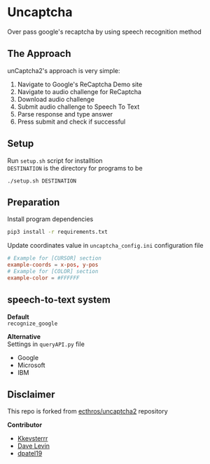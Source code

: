 # Uncaptcha
Over pass google's recaptcha by using speech recognition method

## The Approach

unCaptcha2's approach is very simple:
1. Navigate to Google's ReCaptcha Demo site
2. Navigate to audio challenge for ReCaptcha
3. Download audio challenge
4. Submit audio challenge to Speech To Text
5. Parse response and type answer
6. Press submit and check if successful

## Setup
Run `setup.sh` script for installtion  
`DESTINATION` is the directory for programs to be
```
./setup.sh DESTINATION
```

## Preparation
Install program dependencies
```sh
pip3 install -r requirements.txt
```

Update coordinates value in `uncaptcha_config.ini` configuration file
```conf
# Example for [CURSOR] section
example-coords = x-pos, y-pos
# Example for [COLOR] section
example-color = #FFFFFF
```

## speech-to-text system 
**Default**  
`recognize_google`  

**Alternative**  
Settings in `queryAPI.py` file
- Google 
- Microsoft
- IBM


## Disclaimer
This repo is forked from [ecthros/uncaptcha2](https://github.com/ecthros/uncaptcha2) repository

**Contributor**
- [Kkevsterrr](https://github.com/Kkevsterrr)
- [Dave Levin](https://cs.umd.edu/~dml)
- [dpatel19](https://github.com/dpatel19)

